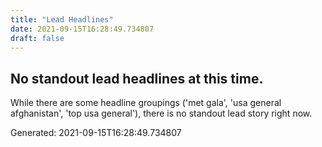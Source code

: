 ```yaml
---
title: "Lead Headlines"
date: 2021-09-15T16:28:49.734807
draft: false
---
```

## No standout lead headlines at this time.
While there are some headline groupings ('met gala', 'usa general afghanistan', 'top usa general'), there is no standout lead story right now.



Generated: 2021-09-15T16:28:49.734807